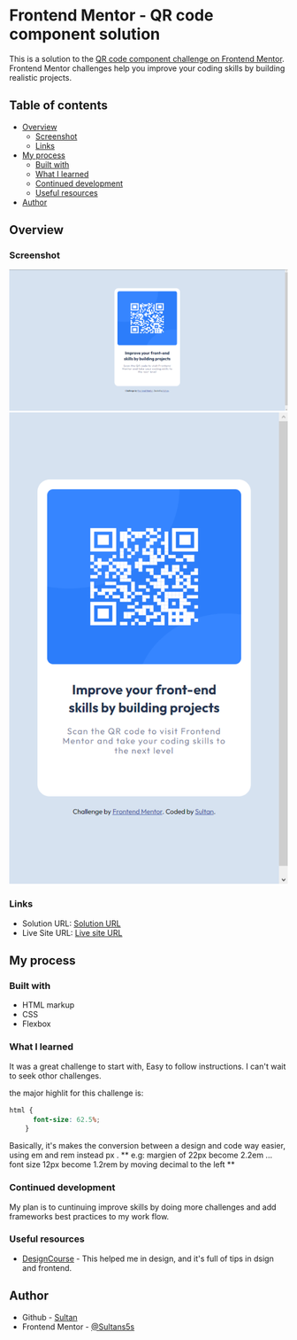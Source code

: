 # Frontend Mentor - QR code component solution

This is a solution to the [QR code component challenge on Frontend Mentor](https://www.frontendmentor.io/challenges/qr-code-component-iux_sIO_H). Frontend Mentor challenges help you improve your coding skills by building realistic projects. 

## Table of contents

- [Overview](#overview)
  - [Screenshot](#screenshot)
  - [Links](#links)
- [My process](#my-process)
  - [Built with](#built-with)
  - [What I learned](#what-i-learned)
  - [Continued development](#continued-development)
  - [Useful resources](#useful-resources)
- [Author](#author)


## Overview

### Screenshot

![Desktop](Solution\QR-code-frontendmentor-desktop-solution.png)
![Mobile](Solution\QR-code-frontendmentor-Mobile-solution.png)



### Links

- Solution URL: [Solution URL](https://your-solution-url.com)
- Live Site URL: [Live site URL](https://your-live-site-url.com)

## My process

### Built with

-  HTML markup
-  CSS 
-  Flexbox

### What I learned

It was a great challenge to start with, Easy to follow instructions. I can't wait to seek othor challenges.

the major highlit for this challenge is:

```css
html {
      font-size: 62.5%;
    }
```

Basically, it's makes the conversion between a design and code way easier, using em and rem instead px .
** e.g: margien of 22px become 2.2em ... font size 12px become  1.2rem by moving decimal to the left **


### Continued development

My plan is to cuntinuing improve skills by doing more challenges and add frameworks best practices to my work flow. 


### Useful resources

- [DesignCourse](https://www.youtube.com/@DesignCourse) - This helped me in design, and it's full of tips in dsign and frontend. 


## Author

- Github - [Sultan](https://github.com/Sultans5s)
- Frontend Mentor - [@Sultans5s](https://www.frontendmentor.io/profile/Sultans5s)

